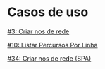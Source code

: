 # Casos de uso

[#3: Criar nos de rede](./CriarNosRede/Criar_nos_de_rede.md)

[#10: Listar Percursos Por Linha](./ListarPercursosPorLinha/Percursos.md)

[#34: Criar nos de rede (SPA)](./CriarNosSPA/Criar_nos_de_rede.md)